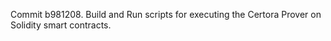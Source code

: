 Commit b981208.                    Build and Run scripts for executing the Certora Prover on Solidity smart contracts.